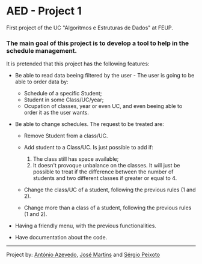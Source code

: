 # AED - Project 1
First project of the UC "Algoritmos e Estruturas de Dados" at FEUP.

### The main goal of this project is to develop a tool to help in the schedule management.

  It is pretended that this project has the following features:
  - Be able to read data beeing filtered by the user - The user is going to be able to order data by: 
      - Schedule of a specific Student; 
      - Student in some Class/UC/year; 
      - Ocupation of classes, year or even UC, and even beeing able to order it as the user wants.
      
  - Be able to change schedules. The request to be treated are:
   
      - Remove Student from a class/UC.
      - Add student to a Class/UC. Is just possible to add if:
          1. The class still has space available;
          2. It doesn't provoque unbalance on the classes. It will just be possible to treat if the difference between the number of students and two different classes if greater or equal to 4.
          
      - Change the class/UC of a student, following the previous rules (1 and 2).
      - Change more than a class of a student, following the previous rules (1 and 2).
      
  - Having a friendly menu, with the previous functionalities.
    
  - Have documentation about the code.
    
-----------------------------------------
Project by: [António Azevedo](https://github.com/xubby/), [José Martins](https://github.com/ZeAntonioM) and [Sérgio Peixoto](https://github.com/ShadowPT)
